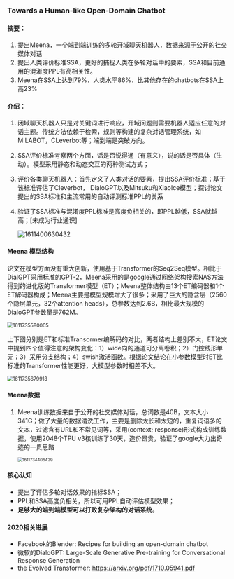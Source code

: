 ### Towards a Human-like Open-Domain Chatbot

#### 摘要：

1. 提出Meena，一个端到端训练的多轮开域聊天机器人，数据来源于公开的社交媒体对话
2. 提出人类评价标准SSA，更好的捕捉人类在多轮对话中的要素，SSA和目前通用的混淆度PPL有高相关性。
3. Meena在SSA上达到79%，人类水平86%，比其他存在的chatbots在SSA上高23%

#### 介绍：

1. 闭域聊天机器人只是对关键词进行响应，开域问题则需要机器人适应任意的对话主题。传统方法依赖于检索，规则等构建的复杂对话管理系统，如MILABOT，CLeverbot等；端到端是突破方向。
2. SSA评价标准考察两个方面，话是否说得通（有意义），说的话是否具体（生动）。模型采用静态和动态交互的两种测试方式；
3. 评价各类聊天机器人：首先定义了人类对话的要素，提出SSA评价标准；基于该标准评估了Cleverbot， DialoGPT以及Mitsuku和XiaoIce模型；探讨论文提出的SSA标准和主流常用的自动评测标准PPL的关系

4. 验证了SSA标准与混淆度PPL标准是高度负相关的，即PPL越低，SSA就越高；[未成为行业通识]

   ![1611400630432](C:\Users\viruser.v-desktop\AppData\Roaming\Typora\typora-user-images\1611400630432.png)

#### Meena 模型结构

论文在模型方面没有重大创新，使用基于Transformer的Seq2Seq模型。相比于DialGPT采用标准的GPT-2，Meena采用的是google通过网络架构搜索NAS方法得到的进化版的Transformer模型（ET）；Meena整体结构由13个ET编码器和1个ET解码器构成；Meena主要是模型规模增大了很多；采用了巨大的隐含层（2560个隐层单元，32个attention heads），总参数达到2.6B，相比最大规模的DialoGPT参数量是762M。

<img src="C:\Users\viruser.v-desktop\AppData\Roaming\Typora\typora-user-images\1611735580005.png" alt="1611735580005" style="zoom: 80%;" />

上下图分别是ET和标准Transormer编解码的对比，两者结构上差别不大，ET论文中提到四个值得注意的架构变化：1）wide向的通道可分离卷积；2）门控线形单元；3）采用分支结构；4）swish激活函数。根据论文结论在小参数模型时ET比标准的Transformer性能更好，大模型参数时相差不大。

<img src="C:\Users\viruser.v-desktop\AppData\Roaming\Typora\typora-user-images\1611735679918.png" alt="1611735679918" style="zoom: 80%;" >

#### Meena数据

1. Meena训练数据来自于公开的社交媒体对话，总词数是40B，文本大小341G；做了大量的数据清洗工作，主要是删除太长和太短的，重复词语多的文本，过滤含有URL和不常见词等，采用(context; response)形式构成训练数据，使用2048个TPU v3核训练了30天，造价昂贵，验证了google大力出奇迹的一贯思路

   <img src="C:\Users\viruser.v-desktop\AppData\Roaming\Typora\typora-user-images\1611734406429.png" alt="1611734406429" style="zoom:67%;" />

#### 核心认知

* 提出了评估多轮对话效果的指标SSA；
* PPL和SSA高度负相关，所以可用PPL自动评估模型效果；
* **足够大的端到端模型可以打败复杂架构的对话系统**。




#### 2020相关进展

* Facebook的Blender:  Recipes for building an open-domain chatbot 
* 微软的DialoGPT:  Large-Scale Generative Pre-training for Conversational Response Generation
* the Evolved Transformer: https://arxiv.org/pdf/1710.05941.pdf






